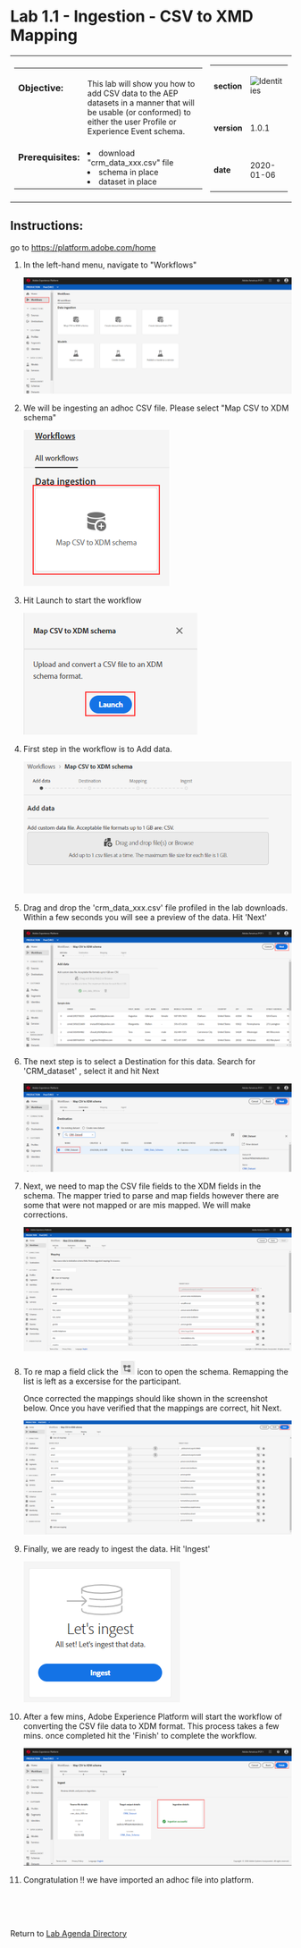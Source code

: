 Lab 1.1 - Ingestion - CSV to XMD Mapping
==========
<table style="border-collapse: collapse; border: none;" class="tab" cellspacing="0" cellpadding="0">

<tr style="border: none;">

<div align="left">
<td width="600" style="border: none;">
<table>
<tbody valign="top">
      <tr width="500">
            <td valign="top"><h3>Objective:</h3></td>
            <td valign="top"><br>This lab will show you how to add CSV data to the AEP datasets in a manner that will be usable (or conformed) to either the user Profile or Experience Event schema.
            </td>
     </tr>
     <tr width="500">
           <td valign="top"><h3>Prerequisites:</h3></td>
           <td valign="top"><br><li>download "crm_data_xxx.csv" file</li>
                            <li>schema in place</li>
                            <li>dataset in place</li>
           </td>
     </tr>
</tbody>
</table>
</td>
</div>

<div align="right">
<td style="border: none;" valign="top">

<table>
<tbody valign="top">
      <tr>
            <td valign="middle" height="70"><b>section</b></td>
            <td valign="middle" height="70"><img src="https://github.com/adobe/AEP-Hands-on-Labs/blob/master/assets/images/left_hand_nav_menu_identities.png?raw=true" alt="Identities"></td>
      </tr>
      <tr>
            <td valign="middle" height="70"><b>version</b></td>
            <td valign="middle" height="70">1.0.1</td>
      </tr>
      <tr>
            <td valign="middle" height="70"><b>date</b></td>
            <td valign="middle" height="70">2020-01-06</td>
      </tr>
</tbody>
</table>
</td>
</div>

</tr>
</table>

Instructions:
-----------------
go to https://platform.adobe.com/home

1. In the left-hand menu, navigate to "Workflows"


      ![Demo](./images/ingestionhome.png)


2. We will be ingesting an adhoc CSV file. Please select "Map CSV to XDM schema"


      ![Demo](./images/ingestcsvtoxdm.png)
      
      
3. Hit Launch to start the workflow


      ![Demo](./images/ingestcsvtoxdmlaunch.png)


4. First step in the workflow is to Add data. 


      ![Demo](./images/ingestionadddata.png)
      

5. Drag and drop the 'crm_data_xxx.csv' file profiled in the lab downloads. Within a few seconds you will see a preview of the data. Hit 'Next' 


      ![Demo](./images/ingestionadddata1.png)
      
      
6. The next step is to select a Destination for this data. Search for 'CRM_dataset' , select it and hit Next 


      ![Demo](./images/ingestiondestination.png)
      
      
7. Next, we need to map the CSV file fields to the XDM fields in the schema. The mapper tried to parse and map fields however there are some that were not mapped or are mis mapped. We will make corrections.



      ![Demo](./images/ingestionmapper.png)
      

8. To re map a field click the  ![Demo](./images/remap.png) icon to open the schema. Remapping the list is left as a excersise for the participant.

    Once corrected the mappings should like shown in the screenshot below. Once you have verified that the mappings are correct, hit Next.


    ![Demo](./images/ingestionmapper1.png)


9. Finally, we are ready to ingest the data. Hit 'Ingest' 


    ![Demo](./images/ingestioningest.png)


10. After a few mins, Adobe Experience Platform will start the workflow of converting the CSV file data to XDM format. This process takes a few mins. once completed hit the 'Finish' to complete the workflow.


    ![Demo](./images/ingestionfinish.png)



11. Congratulation !! we have imported an adhoc file into platform.

 
<br>
<br>
<br>

Return to [Lab Agenda Directory](https://github.com/adobe/AEP-Hands-on-Labs/blob/master/labs/fsi/README.md#lab-agenda)

